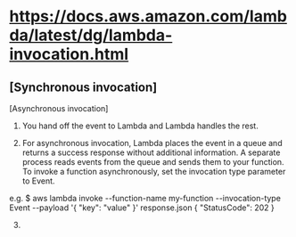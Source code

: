 # https://docs.aws.amazon.com/lambda/latest/dg/lambda-invocation.html

[Synchronous invocation]
---
[Asynchronous invocation]
1. You hand off the event to Lambda and Lambda handles the rest.

2. For asynchronous invocation, Lambda places the event in a queue and returns a success response without additional information. A separate process reads events from the queue and sends them to your function. To invoke a function asynchronously, set the invocation type parameter to Event.

e.g. 
$ aws lambda invoke --function-name my-function  --invocation-type Event --payload '{ "key": "value" }' response.json
{
    "StatusCode": 202
}

3. 